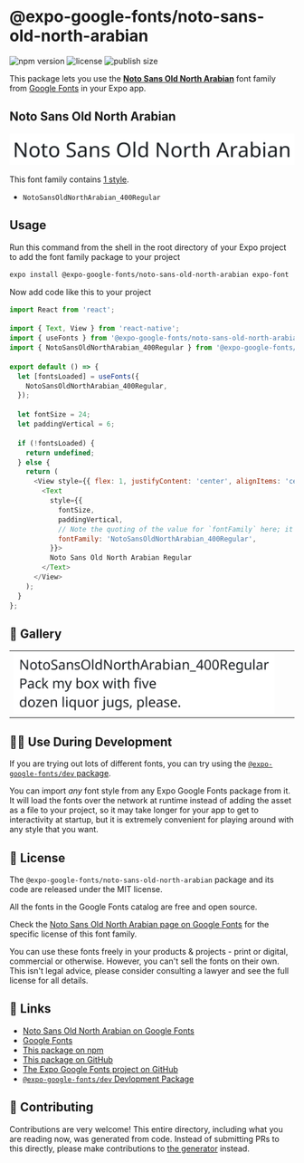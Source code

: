 # @expo-google-fonts/noto-sans-old-north-arabian

![npm version](https://flat.badgen.net/npm/v/@expo-google-fonts/noto-sans-old-north-arabian)
![license](https://flat.badgen.net/github/license/expo/google-fonts)
![publish size](https://flat.badgen.net/packagephobia/install/@expo-google-fonts/noto-sans-old-north-arabian)

This package lets you use the [**Noto Sans Old North Arabian**](https://fonts.google.com/specimen/Noto+Sans+Old+North+Arabian) font family from [Google Fonts](https://fonts.google.com/) in your Expo app.

## Noto Sans Old North Arabian

![Noto Sans Old North Arabian](./font-family.png)

This font family contains [1 style](#-gallery).

- `NotoSansOldNorthArabian_400Regular`

## Usage

Run this command from the shell in the root directory of your Expo project to add the font family package to your project
```sh
expo install @expo-google-fonts/noto-sans-old-north-arabian expo-font
```

Now add code like this to your project
```js
import React from 'react';

import { Text, View } from 'react-native';
import { useFonts } from '@expo-google-fonts/noto-sans-old-north-arabian/useFonts';
import { NotoSansOldNorthArabian_400Regular } from '@expo-google-fonts/noto-sans-old-north-arabian/400Regular';

export default () => {
  let [fontsLoaded] = useFonts({
    NotoSansOldNorthArabian_400Regular,
  });

  let fontSize = 24;
  let paddingVertical = 6;

  if (!fontsLoaded) {
    return undefined;
  } else {
    return (
      <View style={{ flex: 1, justifyContent: 'center', alignItems: 'center' }}>
        <Text
          style={{
            fontSize,
            paddingVertical,
            // Note the quoting of the value for `fontFamily` here; it expects a string!
            fontFamily: 'NotoSansOldNorthArabian_400Regular',
          }}>
          Noto Sans Old North Arabian Regular
        </Text>
      </View>
    );
  }
};

```

## 🔡 Gallery


||||
|-|-|-|
|![NotoSansOldNorthArabian_400Regular](.//400Regular/NotoSansOldNorthArabian_400Regular.ttf.png)||||


## 👩‍💻 Use During Development

If you are trying out lots of different fonts, you can try using the [`@expo-google-fonts/dev` package](https://github.com/freeboub/google-fonts/tree/master/font-packages/dev#readme).

You can import *any* font style from any Expo Google Fonts package from it. It will load the fonts
over the network at runtime instead of adding the asset as a file to your project, so it may take longer
for your app to get to interactivity at startup, but it is extremely convenient
for playing around with any style that you want.

## 📖 License

The `@expo-google-fonts/noto-sans-old-north-arabian` package and its code are released under the MIT license.

All the fonts in the Google Fonts catalog are free and open source.

Check the [Noto Sans Old North Arabian page on Google Fonts](https://fonts.google.com/specimen/Noto+Sans+Old+North+Arabian) for the specific license of this font family.

You can use these fonts freely in your products & projects - print or digital, commercial or otherwise. However, you can't sell the fonts on their own. This isn't legal advice, please consider consulting a lawyer and see the full license for all details.

## 🔗 Links

- [Noto Sans Old North Arabian on Google Fonts](https://fonts.google.com/specimen/Noto+Sans+Old+North+Arabian)
- [Google Fonts](https://fonts.google.com/)
- [This package on npm](https://www.npmjs.com/package/@expo-google-fonts/noto-sans-old-north-arabian)
- [This package on GitHub](https://github.com/freeboub/google-fonts/tree/master/font-packages/noto-sans-old-north-arabian)
- [The Expo Google Fonts project on GitHub](https://github.com/freeboub/google-fonts)
- [`@expo-google-fonts/dev` Devlopment Package](https://github.com/freeboub/google-fonts/tree/master/font-packages/dev)

## 🤝 Contributing

Contributions are very welcome! This entire directory, including what you are reading now, was generated from code. Instead of submitting PRs to this directly, please make contributions to [the generator](https://github.com/freeboub/google-fonts/tree/master/packages/generator) instead.
